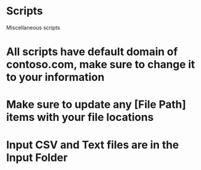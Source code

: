 # Scripts
Miscellaneous scripts

# All scripts have default domain of contoso.com, make sure to change it to your information
# Make sure to update any [File Path] items with your file locations
# Input CSV and Text files are in the Input Folder